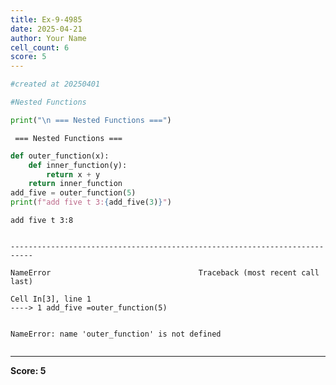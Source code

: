 ```yaml
---
title: Ex-9-4985
date: 2025-04-21
author: Your Name
cell_count: 6
score: 5
---
```


```python
#created at 20250401
```


```python
#Nested Functions
```


```python
print("\n === Nested Functions ===")
```

    
     === Nested Functions ===



```python
def outer_function(x):
    def inner_function(y):
        return x + y
    return inner_function
add_five = outer_function(5)
print(f"add five t 3:{add_five(3)}")
```

    add five t 3:8



```python

```


    ---------------------------------------------------------------------------

    NameError                                 Traceback (most recent call last)

    Cell In[3], line 1
    ----> 1 add_five =outer_function(5)


    NameError: name 'outer_function' is not defined



```python

```


---
**Score: 5**